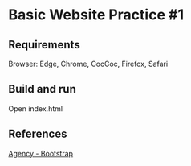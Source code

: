 # Basic Website Practice #1 

## Requirements
Browser: Edge, Chrome, CocCoc, Firefox, Safari

## Build and run
Open index.html

## References
[Agency - Bootstrap](https://startbootstrap.com/theme/agency)   
